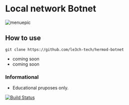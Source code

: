 # Local network Botnet

![menuepic](https://media4.giphy.com/media/nMDJsw0raAA7CWLz5v/giphy.gif?cid=790b761112151121584cb450f32df8b58932eb23cc11731d&rid=giphy.gif&ct=g)

## How to use
`git clone https://github.com/le3ch-tech/hermod-botnet`

- coming soon
- coming soon

### Informational
- Educational pruposes only.

[![Build Status](https://github.com/github/opensource.guide/workflows/GitHub%20Actions%20CI/badge.svg)](https://github.com/le3ch-tech/hermod-botnet/pulse)